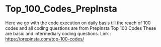 # Top_100_Codes_PrepInsta
Here we go with the code execution on daily basis till the reach of 100 codes and all coding questions are from PrepInsta Top 100 Codes
These are basic and intermediary coding questions. 
Link : https://prepinsta.com/top-100-codes/

